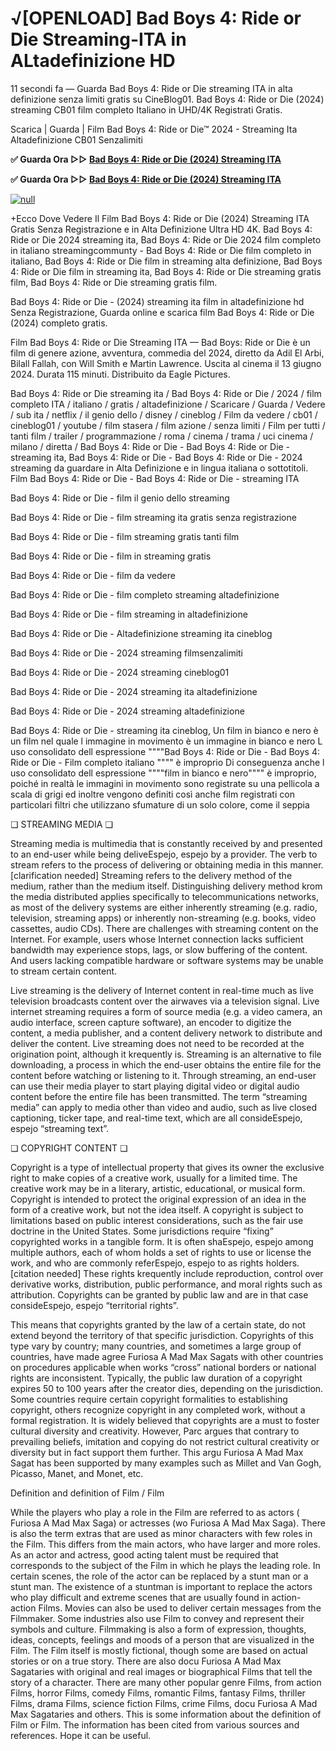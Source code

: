# √[OPENLOAD] Bad Boys 4: Ride or Die Streaming-ITA in ALtadefinizione HD

11 secondi fa — Guarda Bad Boys 4: Ride or Die streaming ITA in alta definizione senza limiti gratis su CineBlog01. Bad Boys 4: Ride or Die (2024) streaming CB01 film completo Italiano in UHD/4K Registrati Gratis.

Scarica | Guarda | Film Bad Boys 4: Ride or Die™ 2024 - Streaming Ita Altadefinizione CB01 Senzalimiti

**✅ Guarda Ora ▷▷ [Bad Boys 4: Ride or Die (2024) Streaming ITA](https://t.co/zhZG4w9FAT)**

**✅ Guarda Ora ▷▷ [Bad Boys 4: Ride or Die (2024) Streaming ITA](https://t.co/zhZG4w9FAT)**

[![null](https://static.wixstatic.com/media/855a25_043b5abeb4ae4d35ac003198e7fe56ed~mv2.gif)](https://t.co/zhZG4w9FAT)

+Ecco Dove Vedere Il Film Bad Boys 4: Ride or Die (2024) Streaming ITA Gratis Senza Registrazione e in Alta Definizione Ultra HD 4K. Bad Boys 4: Ride or Die 2024 streaming ita, Bad Boys 4: Ride or Die 2024 film completo in italiano streamingcommunty - Bad Boys 4: Ride or Die film completo in italiano, Bad Boys 4: Ride or Die film in streaming alta definizione, Bad Boys 4: Ride or Die film in streaming ita, Bad Boys 4: Ride or Die streaming gratis film, Bad Boys 4: Ride or Die streaming gratis film.

Bad Boys 4: Ride or Die - (2024) streaming ita film in altadefinizione hd Senza Registrazione, Guarda online e scarica film Bad Boys 4: Ride or Die (2024) completo gratis.

Film Bad Boys 4: Ride or Die Streaming ITA — Bad Boys: Ride or Die è un film di genere azione, avventura, commedia del 2024, diretto da Adil El Arbi, Bilall Fallah, con Will Smith e Martin Lawrence. Uscita al cinema il 13 giugno 2024. Durata 115 minuti. Distribuito da Eagle Pictures.

Bad Boys 4: Ride or Die streaming ita / Bad Boys 4: Ride or Die / 2024 / film completo ITA / italiano / gratis / altadefinizione / Scaricare / Guarda / Vedere / sub ita / netflix / il genio dello / disney / cineblog / Film da vedere / cb01 / cineblog01 / youtube / film stasera / film azione / senza limiti / Film per tutti / tanti film / trailer / programmazione / roma / cinema / trama / uci cinema / milano / diretta / Bad Boys 4: Ride or Die - Bad Boys 4: Ride or Die - streaming ita, Bad Boys 4: Ride or Die - Bad Boys 4: Ride or Die - 2024 streaming da guardare in Alta Definizione e in lingua italiana o sottotitoli. Film Bad Boys 4: Ride or Die - Bad Boys 4: Ride or Die - streaming ITA

Bad Boys 4: Ride or Die - film il genio dello streaming

Bad Boys 4: Ride or Die - film streaming ita gratis senza registrazione

Bad Boys 4: Ride or Die - film streaming gratis tanti film

Bad Boys 4: Ride or Die - film in streaming gratis

Bad Boys 4: Ride or Die - film da vedere

Bad Boys 4: Ride or Die - film completo streaming altadefinizione

Bad Boys 4: Ride or Die - film streaming in altadefinizione

Bad Boys 4: Ride or Die - Altadefinizione streaming ita cineblog

Bad Boys 4: Ride or Die - 2024 streaming filmsenzalimiti

Bad Boys 4: Ride or Die - 2024 streaming cineblog01

Bad Boys 4: Ride or Die - 2024 streaming ita altadefinizione

Bad Boys 4: Ride or Die - 2024 streaming altadefinizione

Bad Boys 4: Ride or Die - streaming ita cineblog, Un film in bianco e nero è un film nel quale l immagine in movimento è un immagine in bianco e nero L uso consolidato dell espressione """"Bad Boys 4: Ride or Die - Bad Boys 4: Ride or Die - Film completo italiano """" è improprio Di conseguenza anche l uso consolidato dell espressione """"film in bianco e nero"""" è improprio, poiché in realtà le immagini in movimento sono registrate su una pellicola a scala di grigi ed inoltre vengono definiti così anche film registrati con particolari filtri che utilizzano sfumature di un solo colore, come il seppia

❏ STREAMING MEDIA ❏

Streaming media is multimedia that is constantly received by and presented to an end-user while being deliveEspejo, espejo by a provider. The verb to stream refers to the process of delivering or obtaining media in this manner.[clarification needed] Streaming refers to the delivery method of the medium, rather than the medium itself. Distinguishing delivery method krom the media distributed applies specifically to telecommunications networks, as most of the delivery systems are either inherently streaming (e.g. radio, television, streaming apps) or inherently non-streaming (e.g. books, video cassettes, audio CDs). There are challenges with streaming content on the Internet. For example, users whose Internet connection lacks sufficient bandwidth may experience stops, lags, or slow buffering of the content. And users lacking compatible hardware or software systems may be unable to stream certain content.

Live streaming is the delivery of Internet content in real-time much as live television broadcasts content over the airwaves via a television signal. Live internet streaming requires a form of source media (e.g. a video camera, an audio interface, screen capture software), an encoder to digitize the content, a media publisher, and a content delivery network to distribute and deliver the content. Live streaming does not need to be recorded at the origination point, although it krequently is. Streaming is an alternative to file downloading, a process in which the end-user obtains the entire file for the content before watching or listening to it. Through streaming, an end-user can use their media player to start playing digital video or digital audio content before the entire file has been transmitted. The term “streaming media” can apply to media other than video and audio, such as live closed captioning, ticker tape, and real-time text, which are all consideEspejo, espejo “streaming text”.

❏ COPYRIGHT CONTENT ❏

Copyright is a type of intellectual property that gives its owner the exclusive right to make copies of a creative work, usually for a limited time. The creative work may be in a literary, artistic, educational, or musical form. Copyright is intended to protect the original expression of an idea in the form of a creative work, but not the idea itself. A copyright is subject to limitations based on public interest considerations, such as the fair use doctrine in the United States. Some jurisdictions require “fixing” copyrighted works in a tangible form. It is often shaEspejo, espejo among multiple authors, each of whom holds a set of rights to use or license the work, and who are commonly referEspejo, espejo to as rights holders.[citation needed] These rights krequently include reproduction, control over derivative works, distribution, public performance, and moral rights such as attribution. Copyrights can be granted by public law and are in that case consideEspejo, espejo “territorial rights”.

This means that copyrights granted by the law of a certain state, do not extend beyond the territory of that specific jurisdiction. Copyrights of this type vary by country; many countries, and sometimes a large group of countries, have made agree Furiosa A Mad Max Sagats with other countries on procedures applicable when works “cross” national borders or national rights are inconsistent. Typically, the public law duration of a copyright expires 50 to 100 years after the creator dies, depending on the jurisdiction. Some countries require certain copyright formalities to establishing copyright, others recognize copyright in any completed work, without a formal registration. It is widely believed that copyrights are a must to foster cultural diversity and creativity. However, Parc argues that contrary to prevailing beliefs, imitation and copying do not restrict cultural creativity or diversity but in fact support them further. This argu Furiosa A Mad Max Sagat has been supported by many examples such as Millet and Van Gogh, Picasso, Manet, and Monet, etc.

Definition and definition of Film / Film

While the players who play a role in the Film are referred to as actors ( Furiosa A Mad Max Saga) or actresses (wo Furiosa A Mad Max Saga). There is also the term extras that are used as minor characters with few roles in the Film. This differs from the main actors, who have larger and more roles. As an actor and actress, good acting talent must be required that corresponds to the subject of the Film in which he plays the leading role. In certain scenes, the role of the actor can be replaced by a stunt man or a stunt man. The existence of a stuntman is important to replace the actors who play difficult and extreme scenes that are usually found in action-action Films. Movies can also be used to deliver certain messages from the Filmmaker. Some industries also use Film to convey and represent their symbols and culture. Filmmaking is also a form of expression, thoughts, ideas, concepts, feelings and moods of a person that are visualized in the Film. The Film itself is mostly fictional, though some are based on actual stories or on a true story. There are also docu Furiosa A Mad Max Sagataries with original and real images or biographical Films that tell the story of a character. There are many other popular genre Films, from action Films, horror Films, comedy Films, romantic Films, fantasy Films, thriller Films, drama Films, science fiction Films, crime Films, docu Furiosa A Mad Max Sagataries and others. This is some information about the definition of Film or Film. The information has been cited from various sources and references. Hope it can be useful.
